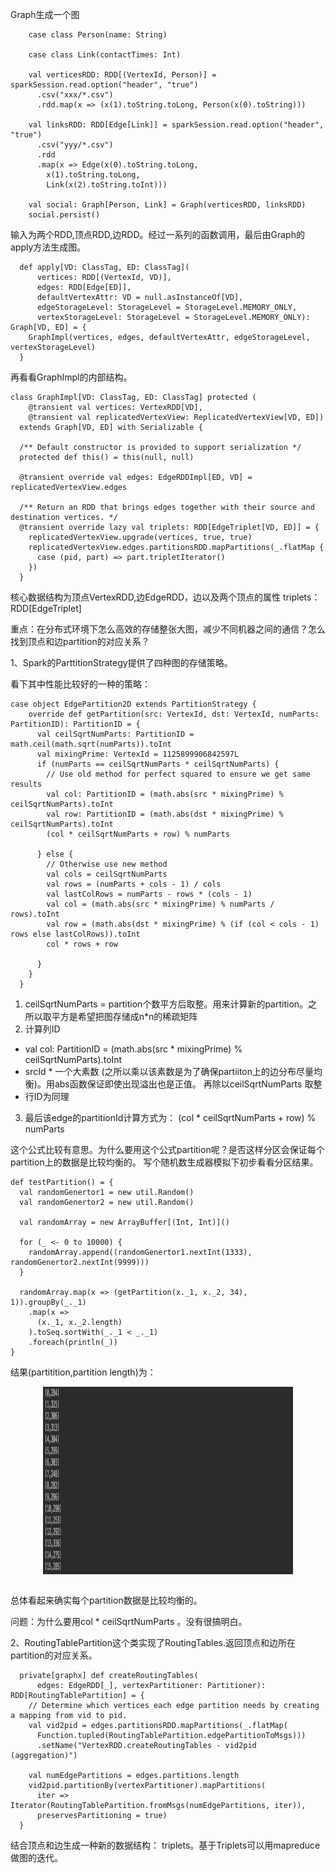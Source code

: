 Graph生成一个图

```
    case class Person(name: String)

    case class Link(contactTimes: Int)

    val verticesRDD: RDD[(VertexId, Person)] = sparkSession.read.option("header", "true")
      .csv("xxx/*.csv")
      .rdd.map(x => (x(1).toString.toLong, Person(x(0).toString)))

    val linksRDD: RDD[Edge[Link]] = sparkSession.read.option("header", "true")
      .csv("yyy/*.csv")
      .rdd
      .map(x => Edge(x(0).toString.toLong,
        x(1).toString.toLong,
        Link(x(2).toString.toInt)))

    val social: Graph[Person, Link] = Graph(verticesRDD, linksRDD)
    social.persist()
 ```
输入为两个RDD,顶点RDD,边RDD。经过一系列的函数调用，最后由Graph的apply方法生成图。

```
  def apply[VD: ClassTag, ED: ClassTag](
      vertices: RDD[(VertexId, VD)],
      edges: RDD[Edge[ED]],
      defaultVertexAttr: VD = null.asInstanceOf[VD],
      edgeStorageLevel: StorageLevel = StorageLevel.MEMORY_ONLY,
      vertexStorageLevel: StorageLevel = StorageLevel.MEMORY_ONLY): Graph[VD, ED] = {
    GraphImpl(vertices, edges, defaultVertexAttr, edgeStorageLevel, vertexStorageLevel)
  }
```


再看看GraphImpl的内部结构。
```
class GraphImpl[VD: ClassTag, ED: ClassTag] protected (
    @transient val vertices: VertexRDD[VD],
    @transient val replicatedVertexView: ReplicatedVertexView[VD, ED])
  extends Graph[VD, ED] with Serializable {

  /** Default constructor is provided to support serialization */
  protected def this() = this(null, null)

  @transient override val edges: EdgeRDDImpl[ED, VD] = replicatedVertexView.edges

  /** Return an RDD that brings edges together with their source and destination vertices. */
  @transient override lazy val triplets: RDD[EdgeTriplet[VD, ED]] = {
    replicatedVertexView.upgrade(vertices, true, true)
    replicatedVertexView.edges.partitionsRDD.mapPartitions(_.flatMap {
      case (pid, part) => part.tripletIterator()
    })
  }
```

核心数据结构为顶点VertexRDD,边EdgeRDD，边以及两个顶点的属性 triplets：RDD[EdgeTriplet]


重点：在分布式环境下怎么高效的存储整张大图，减少不同机器之间的通信？怎么找到顶点和边partition的对应关系？

1、Spark的ParttitionStrategy提供了四种图的存储策略。

看下其中性能比较好的一种的策略：

```
case object EdgePartition2D extends PartitionStrategy {
    override def getPartition(src: VertexId, dst: VertexId, numParts: PartitionID): PartitionID = {
      val ceilSqrtNumParts: PartitionID = math.ceil(math.sqrt(numParts)).toInt
      val mixingPrime: VertexId = 1125899906842597L
      if (numParts == ceilSqrtNumParts * ceilSqrtNumParts) {
        // Use old method for perfect squared to ensure we get same results
        val col: PartitionID = (math.abs(src * mixingPrime) % ceilSqrtNumParts).toInt
        val row: PartitionID = (math.abs(dst * mixingPrime) % ceilSqrtNumParts).toInt
        (col * ceilSqrtNumParts + row) % numParts

      } else {
        // Otherwise use new method
        val cols = ceilSqrtNumParts
        val rows = (numParts + cols - 1) / cols
        val lastColRows = numParts - rows * (cols - 1)
        val col = (math.abs(src * mixingPrime) % numParts / rows).toInt
        val row = (math.abs(dst * mixingPrime) % (if (col < cols - 1) rows else lastColRows)).toInt
        col * rows + row

      }
    }
  }
```

1. ceilSqrtNumParts = partition个数平方后取整。用来计算新的partition。之所以取平方是希望把图存储成n*n的稀疏矩阵
2. 计算列ID
- val col: PartitionID = (math.abs(src * mixingPrime) % ceilSqrtNumParts).toInt
- srcId * 一个大素数 (之所以乘以该素数是为了确保partiiton上的边分布尽量均衡)。用abs函数保证即使出现溢出也是正值。 再除以ceilSqrtNumParts 取整
- 行ID为同理
3. 最后该edge的partitionId计算方式为：
(col * ceilSqrtNumParts + row) % numParts

这个公式比较有意思。为什么要用这个公式partition呢？是否这样分区会保证每个partition上的数据是比较均衡的。
写个随机数生成器模拟下初步看看分区结果。

```
def testPartition() = {
  val randomGenertor1 = new util.Random()
  val randomGenertor2 = new util.Random()

  val randomArray = new ArrayBuffer[(Int, Int)]()

  for (_ <- 0 to 10000) {
    randomArray.append((randomGenertor1.nextInt(1333), randomGenertor2.nextInt(9999)))
  }

  randomArray.map(x => (getPartition(x._1, x._2, 34), 1)).groupBy(_._1)
    .map(x =>
      (x._1, x._2.length)
    ).toSeq.sortWith(_._1 < _._1)
    .foreach(println(_))
}
```

结果(partitition,partition length)为：
 <div  align="center"><img src="imgs/TestPartitionResult.png" width = "400" height = "300" alt="1.4" align="center" /></div><br>


总体看起来确实每个partition数据是比较均衡的。


问题：为什么要用col * ceilSqrtNumParts 。没有很搞明白。

2、RoutingTablePartition这个类实现了RoutingTables.返回顶点和边所在partition的对应关系。

```
  private[graphx] def createRoutingTables(
      edges: EdgeRDD[_], vertexPartitioner: Partitioner): RDD[RoutingTablePartition] = {
    // Determine which vertices each edge partition needs by creating a mapping from vid to pid.
    val vid2pid = edges.partitionsRDD.mapPartitions(_.flatMap(
      Function.tupled(RoutingTablePartition.edgePartitionToMsgs)))
      .setName("VertexRDD.createRoutingTables - vid2pid (aggregation)")

    val numEdgePartitions = edges.partitions.length
    vid2pid.partitionBy(vertexPartitioner).mapPartitions(
      iter => Iterator(RoutingTablePartition.fromMsgs(numEdgePartitions, iter)),
      preservesPartitioning = true)
  }
```

结合顶点和边生成一种新的数据结构： triplets。基于Triplets可以用mapreduce做图的迭代。